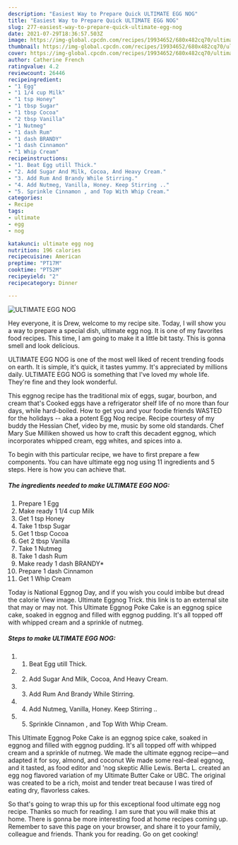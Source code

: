 ```yaml
---
description: "Easiest Way to Prepare Quick ULTIMATE EGG NOG"
title: "Easiest Way to Prepare Quick ULTIMATE EGG NOG"
slug: 277-easiest-way-to-prepare-quick-ultimate-egg-nog
date: 2021-07-29T18:36:57.503Z
image: https://img-global.cpcdn.com/recipes/19934652/680x482cq70/ultimate-egg-nog-recipe-main-photo.jpg
thumbnail: https://img-global.cpcdn.com/recipes/19934652/680x482cq70/ultimate-egg-nog-recipe-main-photo.jpg
cover: https://img-global.cpcdn.com/recipes/19934652/680x482cq70/ultimate-egg-nog-recipe-main-photo.jpg
author: Catherine French
ratingvalue: 4.2
reviewcount: 26446
recipeingredient:
- "1 Egg"
- "1 1/4 cup Milk"
- "1 tsp Honey"
- "1 tbsp Sugar"
- "1 tbsp Cocoa"
- "2 tbsp Vanilla"
- "1 Nutmeg"
- "1 dash Rum"
- "1 dash BRANDY"
- "1 dash Cinnamon"
- "1 Whip Cream"
recipeinstructions:
- "1. Beat Egg utill Thick."
- "2. Add Sugar And Milk, Cocoa, And Heavy Cream."
- "3. Add Rum And Brandy While Stirring."
- "4. Add Nutmeg, Vanilla, Honey. Keep Stirring .."
- "5. Sprinkle Cinnamon , and Top With Whip Cream."
categories:
- Recipe
tags:
- ultimate
- egg
- nog

katakunci: ultimate egg nog 
nutrition: 196 calories
recipecuisine: American
preptime: "PT17M"
cooktime: "PT52M"
recipeyield: "2"
recipecategory: Dinner

---
```



![ULTIMATE EGG NOG](https://img-global.cpcdn.com/recipes/19934652/680x482cq70/ultimate-egg-nog-recipe-main-photo.jpg)

Hey everyone, it is Drew, welcome to my recipe site. Today, I will show you a way to prepare a special dish, ultimate egg nog. It is one of my favorites food recipes. This time, I am going to make it a little bit tasty. This is gonna smell and look delicious.

ULTIMATE EGG NOG is one of the most well liked of recent trending foods on earth. It is simple, it's quick, it tastes yummy. It's appreciated by millions daily. ULTIMATE EGG NOG is something that I've loved my whole life. They're fine and they look wonderful.

This eggnog recipe has the traditional mix of eggs, sugar, bourbon, and cream that&#39;s Cooked eggs have a refrigerator shelf life of no more than four days, while hard-boiled. How to get you and your foodie friends WASTED for the holidays -- aka a potent Egg Nog recipe. Recipe courtesy of my buddy the Hessian Chef, video by me, music by some old standards. Chef Mary Sue Milliken showed us how to craft this decadent eggnog, which incorporates whipped cream, egg whites, and spices into a.


To begin with this particular recipe, we have to first prepare a few components. You can have ultimate egg nog using 11 ingredients and 5 steps. Here is how you can achieve that.

<!--inarticleads1-->

##### The ingredients needed to make ULTIMATE EGG NOG:

1. Prepare 1 Egg
1. Make ready 1 1/4 cup Milk
1. Get 1 tsp Honey
1. Take 1 tbsp Sugar
1. Get 1 tbsp Cocoa
1. Get 2 tbsp Vanilla
1. Take 1 Nutmeg
1. Take 1 dash Rum
1. Make ready 1 dash BRANDY*
1. Prepare 1 dash Cinnamon
1. Get 1 Whip Cream


Today is National Eggnog Day, and if you wish you could imbibe but dread the calorie View image. Ultimate Eggnog Trick. this link is to an external site that may or may not. This Ultimate Eggnog Poke Cake is an eggnog spice cake, soaked in eggnog and filled with eggnog pudding. It&#39;s all topped off with whipped cream and a sprinkle of nutmeg. 

<!--inarticleads2-->

##### Steps to make ULTIMATE EGG NOG:

1. 1. Beat Egg utill Thick.
1. 2. Add Sugar And Milk, Cocoa, And Heavy Cream.
1. 3. Add Rum And Brandy While Stirring.
1. 4. Add Nutmeg, Vanilla, Honey. Keep Stirring ..
1. 5. Sprinkle Cinnamon , and Top With Whip Cream.


This Ultimate Eggnog Poke Cake is an eggnog spice cake, soaked in eggnog and filled with eggnog pudding. It&#39;s all topped off with whipped cream and a sprinkle of nutmeg. We made the ultimate eggnog recipe—and adapted it for soy, almond, and coconut We made some real-deal eggnog, and it tasted, as food editor and &#39;nog skeptic Allie Lewis. Berta L. created an egg nog flavored variation of my Ultimate Butter Cake or UBC. The original was created to be a rich, moist and tender treat because I was tired of eating dry, flavorless cakes. 

So that's going to wrap this up for this exceptional food ultimate egg nog recipe. Thanks so much for reading. I am sure that you will make this at home. There is gonna be more interesting food at home recipes coming up. Remember to save this page on your browser, and share it to your family, colleague and friends. Thank you for reading. Go on get cooking!
